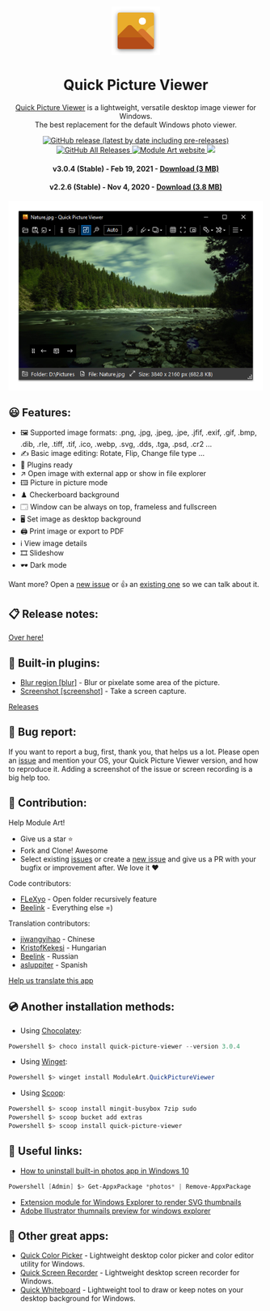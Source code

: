 <p align="center">
  <img src="/quick-picture-viewer/resources/imgs/picture96.png">
</p>
<h1 align="center">Quick Picture Viewer</h1>

<p align="center">
  <a href="https://moduleart.github.io/quick-picture-viewer/">Quick Picture Viewer</a> is a lightweight, versatile desktop image viewer for Windows.<br>The best replacement for the default Windows photo viewer.
</p>

<p align="center">
  <a href="https://github.com/ModuleArt/quick-picture-viewer/releases">
    <img alt="GitHub release (latest by date including pre-releases)" src="https://img.shields.io/github/v/release/moduleart/quick-picture-viewer?include_prereleases">
    <img alt="GitHub All Releases" src="https://img.shields.io/github/downloads/ModuleArt/quick-picture-viewer/total">
  </a>
  <a href="https://moduleart.github.io">
    <img alt="Module Art website" src="https://img.shields.io/badge/www-moduleart-%2300BCD4">
  </a>
  <a alt="Trello roadmap" href="https://trello.com/b/mFgTs747/quick-picture-viewer">
    <img src="https://img.shields.io/badge/planner-trello-%230079BF" />
  </a>
</p>

<h4 align="center">v3.0.4 (Stable) - Feb 19, 2021 - <a href="https://github.com/ModuleArt/quick-picture-viewer/releases/download/v3.0.4/QuickPictureViewer-Setup.exe">Download (3 MB)</a></h4>
<h4 align="center">v2.2.6 (Stable) - Nov 4, 2020 - <a href="https://github.com/ModuleArt/quick-picture-viewer/releases/download/v2.2.6/QuickPictureViewer-Setup.exe">Download (3.8 MB)</a></h4>

<p align="center">	
  <a href="https://moduleart.github.io/quick-picture-viewer">
    <img src="/docs/screenshots/main.png">
  </a>
</p>

## 😃 Features:

* 🖼️ Supported image formats: .png, .jpg, .jpeg, .jpe, .jfif, .exif, .gif, .bmp, .dib, .rle, .tiff, .tif, .ico, .webp, .svg, .dds, .tga, .psd, .cr2 ...
* ✍️ Basic image editing: Rotate, Flip, Change file type ...
* 🧩 Plugins ready
* ↗️ Open image with external app or show in file explorer
* 🖽 Picture in picture mode
* ♟️ Checkerboard background
* 🗔 Window can be always on top, frameless and fullscreen
* 🖥️ Set image as desktop background
* 🖨️ Print image or export to PDF
* ℹ️ View image details
* 🎞️ Slideshow
* 🕶️ Dark mode

Want more? Open a <a href="https://github.com/ModuleArt/quick-picture-viewer/issues/new">new issue</a> or 👍 an <a href="https://github.com/ModuleArt/quick-picture-viewer/issues">existing one</a> so we can talk about it.

## 📋 Release notes:

<a href="https://github.com/ModuleArt/quick-picture-viewer/releases">Over here!</a>

## 🧩 Built-in plugins:

- <a href="https://github.com/ModuleArt/qpv-plugins#blur">Blur region [blur]</a> - Blur or pixelate some area of the picture.<br>
- <a href="https://github.com/ModuleArt/qpv-plugins#screenshot">Screenshot [screenshot]</a> - Take a screen capture.

<a href="https://github.com/ModuleArt/qpv-plugins/releases/">Releases</a>

## 🐞 Bug report:

If you want to report a bug, first, thank you, that helps us a lot. Please open an <a href="https://github.com/ModuleArt/quick-picture-viewer/issues/new">issue</a> and mention your OS, your Quick Picture Viewer version, and how to reproduce it. Adding a screenshot of the issue or screen recording is a big help too.

## 🔨 Contribution:

Help Module Art!

* Give us a star ⭐
* Fork and Clone! Awesome
* Select existing <a href="https://github.com/ModuleArt/quick-picture-viewer/issues">issues</a> or create a <a href="https://github.com/ModuleArt/quick-picture-viewer/issues/new">new issue</a> and give us a PR with your bugfix or improvement after. We love it ❤

Code contributors:

- <a href="https://github.com/FLeXyo">FLeXyo</a> - Open folder recursively feature
- <a href="https://github.com/Beelink">Beelink</a> - Everything else =)

Translation contributors:

- <a href="https://github.com/jiwangyihao">jiwangyihao</a> - Chinese
- <a href="https://github.com/KristofKekesi">KristofKekesi</a> - Hungarian
- <a href="https://github.com/Beelink">Beelink</a> - Russian
- <a href="https://github.com/asluppiter">asluppiter</a> - Spanish

<a href="https://github.com/ModuleArt/quick-picture-viewer/wiki/Help-us-translate-this-app">Help us translate this app</a>

## 💿 Another installation methods:

- Using <a href="https://github.com/chocolatey/choco">Chocolatey</a>:<br>
```powershell
Powershell $> choco install quick-picture-viewer --version 3.0.4
```

- Using <a href="https://github.com/microsoft/winget-cli">Winget</a>:<br>
```powershell
Powershell $> winget install ModuleArt.QuickPictureViewer
```
- Using <a href="https://github.com/lukesampson/scoop">Scoop</a>:<br>
```powershell
Powershell $> scoop install mingit-busybox 7zip sudo
Powershell $> scoop bucket add extras
Powershell $> scoop install quick-picture-viewer
```

## 🔗 Useful links:

- <a href="https://www.howtogeek.com/224798/how-to-uninstall-windows-10s-built-in-apps-and-how-to-reinstall-them/">How to uninstall built-in photos app in Windows 10</a><br>
```powershell
Powershell [Admin] $> Get-AppxPackage *photos* | Remove-AppxPackage
```

- <a href="https://github.com/tibold/svg-explorer-extension/">Extension module for Windows Explorer to render SVG thumbnails</a><br>
- <a href="https://github.com/kov-serg/ai-extension/">Adobe Illustrator thumnails preview for windows explorer</a>

## 🧰 Other great apps:

- <a href="https://github.com/ModuleArt/quick-color-picker/">Quick Color Picker</a> - Lightweight desktop color picker and color editor utility for Windows.<br>
- <a href="https://github.com/ModuleArt/quick-screen-recorder/">Quick Screen Recorder</a> - Lightweight desktop screen recorder for Windows.<br>
- <a href="https://github.com/ModuleArt/quick-whiteboard/">Quick Whiteboard</a> - Lightweight tool to draw or keep notes on your desktop background for Windows.
